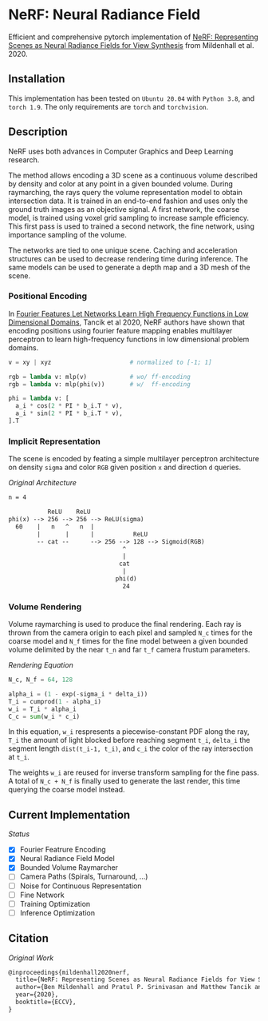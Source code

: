 # NeRF: Neural Radiance Field

Efficient and comprehensive pytorch implementation of [NeRF: Representing Scenes as Neural Radiance Fields for View Synthesis](https://arxiv.org/abs/2003.08934) from Mildenhall et al. 2020.

## Installation

This implementation has been tested on `Ubuntu 20.04` with `Python 3.8`, and `torch 1.9`.
The only requirements are `torch` and `torchvision`.

## Description

NeRF uses both advances in Computer Graphics and Deep Learning research.

The method allows encoding a 3D scene as a continuous volume described by density and color at any point in a given bounded volume.
During raymarching, the rays query the volume representation model to obtain intersection data.
It is trained in an end-to-end fashion and uses only the ground truth images as an objective signal.
A first network, the coarse model, is trained using voxel grid sampling to increase sample efficiency.
This first pass is used to trained a second network, the fine network, using importance sampling of the volume.

The networks are tied to one unique scene.
Caching and acceleration structures can be used to decrease rendering time during inference.
The same models can be used to generate a depth map and a 3D mesh of the scene.

### Positional Encoding

In [Fourier Features Let Networks Learn High Frequency Functions in Low Dimensional Domains](https://arxiv.org/abs/2006.10739), Tancik et al 2020, NeRF authors have shown that encoding positions using fourier feature mapping enables multilayer perceptron to learn high-frequency functions in low dimensional problem domains.

```python
v = xy | xyz                      # normalized to [-1; 1]

rgb = lambda v: mlp(v)            # wo/ ff-encoding
rgb = lambda v: mlp(phi(v))       # w/  ff-encoding

phi = lambda v: [
  a_i * cos(2 * PI * b_i.T * v),
  a_i * sin(2 * PI * b_i.T * v),
].T
```

### Implicit Representation

The scene is encoded by feating a simple multilayer perceptron architecture on density `sigma` and color `RGB` given position `x` and direction `d` queries.

*Original Architecture*
```txt
n = 4

           ReLU    ReLU    
phi(x) --> 256 --> 256 --> ReLU(sigma)
  60    |   n   ^   n  |
        |       |      |           ReLU
        -- cat --      --> 256 --> 128 --> Sigmoid(RGB)
                                ^
                                |
                               cat
                                |
                              phi(d)
                                24
```

### Volume Rendering

Volume raymarching is used to produce the final rendering.
Each ray is thrown from the camera origin to each pixel and sampled `N_c` times for the coarse model and `N_f` times for the fine model between a given bounded volume delimited by the near `t_n` and far `t_f` camera frustum parameters.

*Rendering Equation*
```python
N_c, N_f = 64, 128

alpha_i = (1 - exp(-sigma_i * delta_i))
T_i = cumprod(1 - alpha_i)
w_i = T_i * alpha_i
C_c = sum(w_i * c_i)
```

In this equation, `w_i` respresents a piecewise-constant PDF along the ray, `T_i` the amount of light blocked before reaching segment `t_i`, `delta_i` the segment length `dist(t_i-1, t_i)`, and `c_i` the color of the ray intersection at `t_i`.

The weights `w_i` are reused for inverse transform sampling for the fine pass.
A total of `N_c + N_f` is finally used to generate the last render, this time querying the coarse model instead.


## Current Implementation

*Status*
- [x] Fourier Featrure Encoding
- [x] Neural Radiance Field Model
- [x] Bounded Volume Raymarcher
- [ ] Camera Paths (Spirals, Turnaround, ...)
- [ ] Noise for Continuous Representation
- [ ] Fine Network
- [ ] Training Optimization
- [ ] Inference Optimization

## Citation

*Original Work*
```txt
@inproceedings{mildenhall2020nerf,
  title={NeRF: Representing Scenes as Neural Radiance Fields for View Synthesis},
  author={Ben Mildenhall and Pratul P. Srinivasan and Matthew Tancik and Jonathan T. Barron and Ravi Ramamoorthi and Ren Ng},
  year={2020},
  booktitle={ECCV},
}
```